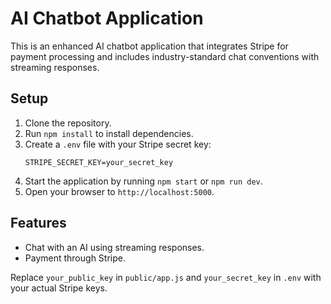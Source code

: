# AI Chatbot Application

This is an enhanced AI chatbot application that integrates Stripe for payment processing and includes industry-standard chat conventions with streaming responses.

## Setup
1. Clone the repository.
2. Run `npm install` to install dependencies.
3. Create a `.env` file with your Stripe secret key:
   ```
   STRIPE_SECRET_KEY=your_secret_key
   ```
4. Start the application by running `npm start` or `npm run dev`.
5. Open your browser to `http://localhost:5000`.

## Features
- Chat with an AI using streaming responses.
- Payment through Stripe.

Replace `your_public_key` in `public/app.js` and `your_secret_key` in `.env` with your actual Stripe keys.
